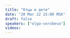 ```yaml
---
title: "Отцы и дети"
date: "20 Mar 22 15:00 MSK"
draft: false
speakers: ["olga-vorobeva"]
videos:
---
```

